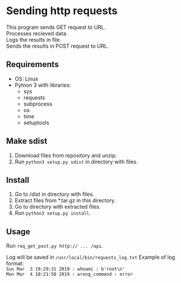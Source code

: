 # Sending http requests
This program sends GET request to URL.  
Processes recieved data.  
Logs the results in file.  
Sends the results in POST request to URL.

## Requirements
* OS: Linux  
* Pytnon 3 with libraries:  
    * sys  
    * requests  
    * subprocess  
    * os  
    * time  
    * setuptools


## Make sdist
1. Download files from repository and unzip.  
1. Run `python3 setup.py sdist` in directory with files. 


## Install
1. Go to /dist in directory with files.   
1. Extract files from \*.tar.gz in this directory.  
1. Go to directory with extracted files.  
1. Run `python3 setup.py install`.


## Usage
Run `req_get_post.py http:// ... /api`.  

Log will be saved in `/usr/local/bin/requests_log.txt` 
Example of log format:  
`Sun Mar  3 19:29:31 2019 : whoami : b'root\n'`  
`Mon Mar  4 10:21:58 2019 : wrong_command : error`  
